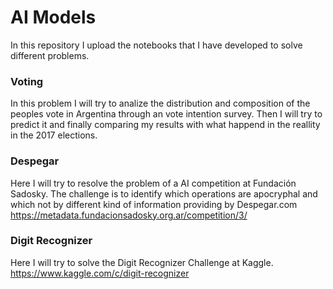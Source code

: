 # AI Models
In this repository I upload the notebooks that I have developed to solve different problems.

### Voting
In this problem I will try to analize the distribution and composition of the peoples vote in Argentina through an vote intention survey. Then I will try to predict it and finally comparing my results with what happend in the reallity in the 2017 elections.

### Despegar
Here I will try to resolve the problem of a AI competition at Fundación Sadosky. The challenge is to identify which operations are apocryphal and which not by different kind of information providing by Despegar.com
https://metadata.fundacionsadosky.org.ar/competition/3/

### Digit Recognizer

Here I will try to solve the Digit Recognizer Challenge at Kaggle. 
https://www.kaggle.com/c/digit-recognizer



